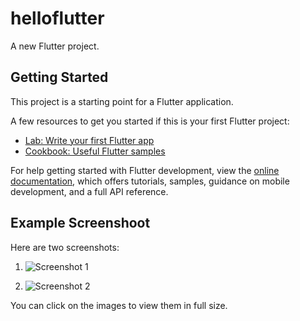 # helloflutter

A new Flutter project.

## Getting Started

This project is a starting point for a Flutter application.

A few resources to get you started if this is your first Flutter project:

- [Lab: Write your first Flutter app](https://docs.flutter.dev/get-started/codelab)
- [Cookbook: Useful Flutter samples](https://docs.flutter.dev/cookbook)

For help getting started with Flutter development, view the
[online documentation](https://docs.flutter.dev/), which offers tutorials,
samples, guidance on mobile development, and a full API reference.


## Example Screenshoot

Here are two screenshots:

1. ![Screenshot 1](https://drive.google.com/uc?id=1ec4BE9-13xRjoieEYTReCtPKeCDRC5_E)

2. ![Screenshot 2](https://drive.google.com/uc?id=1WJNT-v1h6Xd1y7WwXhZnxTQoFpCXy03c)

You can click on the images to view them in full size.
 
